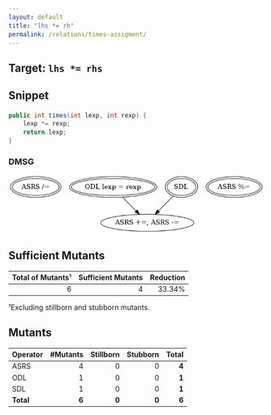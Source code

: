 ```yaml
---
layout: default
title: "lhs *= rh"
permalink: /relations/times-assigment/
---
```


## Target: ``lhs *= rhs``

## Snippet


```java
public int times(int lexp, int rexp) {
    lexp *= rexp;
    return lexp;
}
```


### DMSG

![image](images/dmsg_times-assigment.png)

## Sufficient Mutants


|Total of Mutants¹    | Sufficient Mutants |Reduction |
|                ---: |               ---: |     ---: |  
| 6                   | 4                  |33.34%    |

¹Excluding stillborn and stubborn mutants.

## Mutants



| Operator | #Mutants | Stillborn | Stubborn | Total  |
| :---     |     ---: |      ---: |     ---: |   ---: |
| ASRS     | 4        | 0         | 0        | **4**  |
| ODL      | 1        | 0         | 0        | **1**  |
| SDL      | 1        | 0         | 0        | **1**  |
|**Total** | **6**    | **0**     | **0**    | **6**  |
